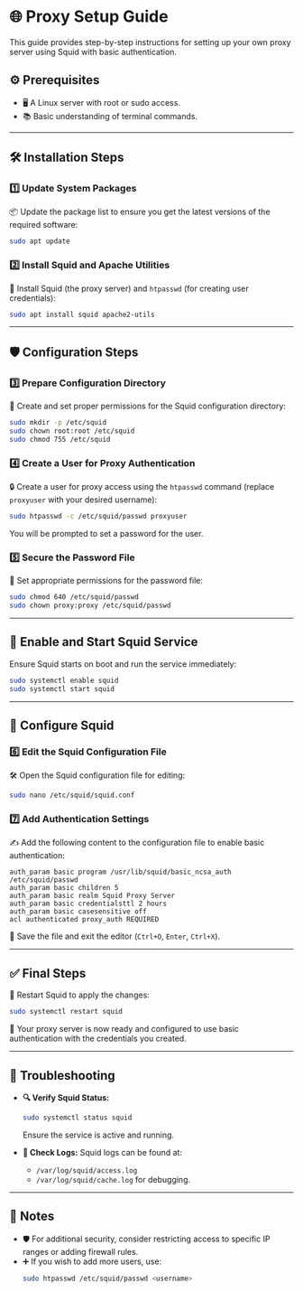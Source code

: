 # 🌐 Proxy Setup Guide

This guide provides step-by-step instructions for setting up your own proxy server using Squid with basic authentication.

## ⚙️ Prerequisites
- 🖥️ A Linux server with root or sudo access.
- 📚 Basic understanding of terminal commands.

---

## 🛠️ Installation Steps

### 1️⃣ Update System Packages
📦 Update the package list to ensure you get the latest versions of the required software:
```bash
sudo apt update
```

### 2️⃣ Install Squid and Apache Utilities
🐙 Install Squid (the proxy server) and `htpasswd` (for creating user credentials):
```bash
sudo apt install squid apache2-utils
```

---

## 🛡️ Configuration Steps

### 3️⃣ Prepare Configuration Directory
📁 Create and set proper permissions for the Squid configuration directory:
```bash
sudo mkdir -p /etc/squid
sudo chown root:root /etc/squid
sudo chmod 755 /etc/squid
```

### 4️⃣ Create a User for Proxy Authentication
🔒 Create a user for proxy access using the `htpasswd` command (replace `proxyuser` with your desired username):
```bash
sudo htpasswd -c /etc/squid/passwd proxyuser
```
You will be prompted to set a password for the user.

### 5️⃣ Secure the Password File
🔐 Set appropriate permissions for the password file:
```bash
sudo chmod 640 /etc/squid/passwd
sudo chown proxy:proxy /etc/squid/passwd
```

---

## 🚀 Enable and Start Squid Service
Ensure Squid starts on boot and run the service immediately:
```bash
sudo systemctl enable squid
sudo systemctl start squid
```

---

## 📝 Configure Squid

### 6️⃣ Edit the Squid Configuration File
🛠️ Open the Squid configuration file for editing:
```bash
sudo nano /etc/squid/squid.conf
```

### 7️⃣ Add Authentication Settings
✍️ Add the following content to the configuration file to enable basic authentication:
```text
auth_param basic program /usr/lib/squid/basic_ncsa_auth /etc/squid/passwd
auth_param basic children 5
auth_param basic realm Squid Proxy Server
auth_param basic credentialsttl 2 hours
auth_param basic casesensitive off
acl authenticated proxy_auth REQUIRED
```

💾 Save the file and exit the editor (`Ctrl+O`, `Enter`, `Ctrl+X`).

---

## ✅ Final Steps
🔄 Restart Squid to apply the changes:
```bash
sudo systemctl restart squid
```

🎉 Your proxy server is now ready and configured to use basic authentication with the credentials you created.

---

## 🐛 Troubleshooting
- **🔍 Verify Squid Status:**
  ```bash
  sudo systemctl status squid
  ```
  Ensure the service is active and running.

- **📜 Check Logs:**
  Squid logs can be found at:
  - `/var/log/squid/access.log`
  - `/var/log/squid/cache.log` for debugging.

---

## 📌 Notes
- 🛡️ For additional security, consider restricting access to specific IP ranges or adding firewall rules.
- ➕ If you wish to add more users, use:
  ```bash
  sudo htpasswd /etc/squid/passwd <username>
  ```

